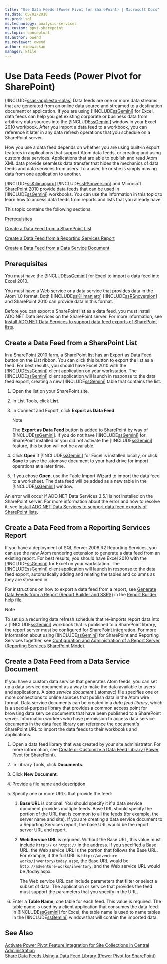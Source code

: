 ```yaml
---
title: "Use Data Feeds (Power Pivot for SharePoint) | Microsoft Docs"
ms.date: 05/02/2018
ms.prod: sql
ms.technology: analysis-services
ms.custom: ppvt-sharepoint
ms.topic: conceptual
ms.author: owend
ms.reviewer: owend
author: minewiskan
manager: kfile
---
```

# Use Data Feeds (Power Pivot for SharePoint)
[!INCLUDE[ssas-appliesto-sqlas](../../includes/ssas-appliesto-sqlas.md)]
  Data feeds are one or more data streams that are generated from an online data source and streamed to a destination document or application. If you are using [!INCLUDE[ssGemini](../../includes/ssgemini-md.md)] for Excel, data feeds can help you get existing corporate or business data from arbitrary data sources into the [!INCLUDE[ssGemini](../../includes/ssgemini-md.md)] window in your Excel 2010 workbook. After you import a data feed to a workbook, you can reference it later in any data refresh operations that you schedule on a SharePoint server.  
  
 How you use a data feed depends on whether you are using built-in export features in applications that support Atom data feeds, or creating and using custom data services. Applications that are able to publish and read Atom XML data provide seamless data transfer that hides the mechanics of data feeds and data services from users. To a user, he or she is simply moving data from one application to another.  
  
 [!INCLUDE[ssKilimanjaro](../../includes/sskilimanjaro-md.md)] [!INCLUDE[ssRSnoversion](../../includes/ssrsnoversion-md.md)] and Microsoft SharePoint 2010 provide data feeds that can be used in [!INCLUDE[ssGemini](../../includes/ssgemini-md.md)] workbooks. You can use the information in this topic to learn how to access data feeds from reports and lists that you already have.  
  
 This topic contains the following sections:  
  
 [Prerequisites](#prereq)  
  
 [Create a Data Feed from a SharePoint List](#sharepointlist)  
  
 [Create a Data Feed from a Reporting Services Report](#rsreport)  
  
 [Create a Data Feed from a Data Service Document](#dsdoc)  
  
##  <a name="prereq"></a> Prerequisites  
 You must have the [!INCLUDE[ssGemini](../../includes/ssgemini-md.md)] for Excel to import a data feed into Excel 2010.  
  
 You must have a Web service or a data service that provides data in the Atom 1.0 format. Both [!INCLUDE[ssKilimanjaro](../../includes/sskilimanjaro-md.md)] [!INCLUDE[ssRSnoversion](../../includes/ssrsnoversion-md.md)] and SharePoint 2010 can provide data in this format.  
  
 Before you can export a SharePoint list as a data feed, you must install ADO.NET Data Services on the SharePoint server. For more information, see [Install ADO.NET Data Services to support data feed exports of SharePoint lists](https://msdn.microsoft.com/f32527ae-f623-4e08-adfb-6d3262f5c2ac).  
  
##  <a name="sharepointlist"></a> Create a Data Feed from a SharePoint List  
 In a SharePoint 2010 farm, a SharePoint list has an Export as Data Feed button on the List ribbon. You can click this button to export the list as a feed. For best results, you should have Excel 2010 with the [!INCLUDE[ssGemini](../../includes/ssgemini-md.md)] client application on your workstation. The [!INCLUDE[ssGemini](../../includes/ssgemini-md.md)] client application will launch in response to the data feed export, creating a new [!INCLUDE[ssGemini](../../includes/ssgemini-md.md)] table that contains the list.  
  
1.  Open the list on your SharePoint site.  
  
2.  In List Tools, click **List**.  
  
3.  In Connect and Export, click **Export as Data Feed**.  
  
    > [!NOTE]  
    >  The **Export as Data Feed** button is added to SharePoint by way of [!INCLUDE[ssGemini](../../includes/ssgemini-md.md)]. If you do not have [!INCLUDE[ssGemini](../../includes/ssgemini-md.md)] for SharePoint installed or you did not activate the [!INCLUDE[ssGemini](../../includes/ssgemini-md.md)] feature, this button will not be available.  
  
4.  Click **Open** if [!INCLUDE[ssGemini](../../includes/ssgemini-md.md)] for Excel is installed locally, or click **Save** to save the .atomsvc document to your hard drive for import operations at a later time.  
  
5.  If you chose **Open**, use the Table Import Wizard to import the data feed to a worksheet. The data feed will be added as a new table in the [!INCLUDE[ssGemini](../../includes/ssgemini-md.md)] window.  
  
 An error will occur if ADO.NET Data Services 3.5.1 is not installed on the SharePoint server. For more information about the error and how to resolve it, see [Install ADO.NET Data Services to support data feed exports of SharePoint lists](https://msdn.microsoft.com/f32527ae-f623-4e08-adfb-6d3262f5c2ac).  
  
##  <a name="rsreport"></a> Create a Data Feed from a Reporting Services Report  
 If you have a deployment of SQL Server 2008 R2 Reporting Services, you can use the new Atom rendering extension to generate a data feed from an existing report. For best results, you should have Excel 2010 with the [!INCLUDE[ssGemini](../../includes/ssgemini-md.md)] for Excel on your workstation. The [!INCLUDE[ssGemini](../../includes/ssgemini-md.md)] client application will launch in response to the data feed export, automatically adding and relating the tables and columns as they are streamed in.  
  
 For instructions on how to export a data feed from a report, see [Generate Data Feeds from a Report &#40;Report Builder and SSRS&#41;](/sql/reporting-services/report-builder/generate-data-feeds-from-a-report-report-builder-and-ssrs) in the [Report Builder help file](https://go.microsoft.com/fwlink/?LinkId=154494).  
  
> [!NOTE]  
>  To set up a recurring data refresh schedule that re-imports report data into a [!INCLUDE[ssGemini](../../includes/ssgemini-md.md)] workbook that is published to a SharePoint library, the report server must be configured for SharePoint integration. For more information about using [!INCLUDE[ssGemini](../../includes/ssgemini-md.md)] for SharePoint and Reporting Services together, see [Configuration and Administration of a Report Server &#40;Reporting Services SharePoint Mode&#41;](/sql/reporting-services/report-server-sharepoint/configuration-and-administration-of-a-report-server).  
  
##  <a name="dsdoc"></a> Create a Data Feed from a Data Service Document  
 If you have a custom data service that generates Atom feeds, you can set up a data service document as a way to make the data available to users and applications. A *data service document* (.atomsvc) file specifies one or more connections to online sources that publish data in the Atom wire format. Data service documents can be created in a *data feed library*, which is a special-purpose library that provides a common access point for browsing data service documents that have been published to a SharePoint server. Information workers who have permission to access data service documents in the data feed library can reference the document's SharePoint URL to import the data feeds to their workbooks and applications.  
  
1.  Open a data feed library that was created by your site administrator. For more information, see [Create or Customize a Data Feed Library &#40;Power Pivot for SharePoint&#41;](../../analysis-services/power-pivot-sharepoint/create-or-customize-a-data-feed-library-power-pivot-for-sharepoint.md).  
  
2.  In Library Tools, click **Documents**.  
  
3.  Click **New Document**.  
  
4.  Provide a file name and description.  
  
5.  Specify one or more URLs that provide the feed:  
  
    1.  **Base URL** is optional. You should specify it if a data service document provides multiple feeds. Base URL should specify the portion of the URL that is common to all the feeds (for example, the server name and site). If you are creating a data service document to a Reporting Services report, the base URL would be the report server URL and report.  
  
    2.  **Web Service URL** is required. Without the Base URL, this value must include `http://` or `https://` in the address. If you specified a Base URL, the Web service URL is the portion that follows the Base URL. For example, if the full URL is `http://adventure-works/inventory/today.aspx`, the Base URL would be `http://adventure-works/inventory`, and the Web service URL would be /today.aspx.  
  
         The Web service URL can include parameters that filter or select a subset of data. The application or service that provides the feed must support the parameters that you specify in the URL.  
  
6.  Enter a **Table Name**, one table for each feed. This value is required. The table name is used by a client application that consumes the data feed. In [!INCLUDE[ssGemini](../../includes/ssgemini-md.md)] for Excel, the table name is used to name tables in the [!INCLUDE[ssGemini](../../includes/ssgemini-md.md)] window that will contain the imported data.  
  
## See Also  
 [Activate Power Pivot Feature Integration for Site Collections in Central Administration](../../analysis-services/power-pivot-sharepoint/activate-power-pivot-integration-for-site-collections-in-ca.md)   
 [Share Data Feeds Using a Data Feed Library &#40;Power Pivot for SharePoint&#41;](../../analysis-services/power-pivot-sharepoint/share-data-feeds-using-a-data-feed-library-power-pivot-for-sharepoint.md)  
  
  
